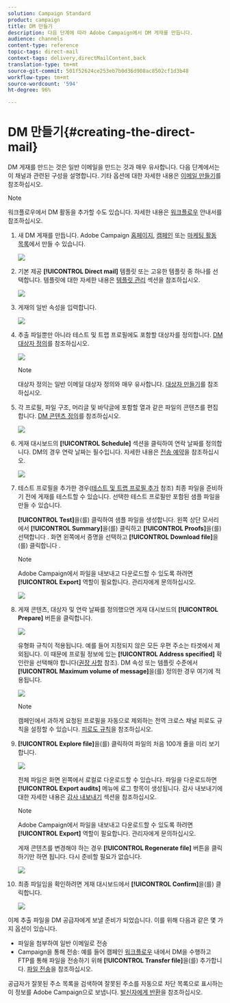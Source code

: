 ```yaml
---
solution: Campaign Standard
product: campaign
title: DM 만들기
description: 다음 단계에 따라 Adobe Campaign에서 DM 게재를 만듭니다.
audience: channels
content-type: reference
topic-tags: direct-mail
context-tags: delivery,directMailContent,back
translation-type: tm+mt
source-git-commit: 501f52624ce253eb7b0d36d908ac8502cf1d3b48
workflow-type: tm+mt
source-wordcount: '594'
ht-degree: 96%

---
```



# DM 만들기{#creating-the-direct-mail}

DM 게재를 만드는 것은 일반 이메일을 만드는 것과 매우 유사합니다. 다음 단계에서는 이 채널과 관련된 구성을 설명합니다. 기타 옵션에 대한 자세한 내용은 [이메일 만들기](../../channels/using/creating-an-email.md)를 참조하십시오.

>[!NOTE]
>
>워크플로우에서 DM 활동을 추가할 수도 있습니다. 자세한 내용은 [워크플로우](../../automating/using/direct-mail-delivery.md) 안내서를 참조하십시오.

1. 새 DM 게재를 만듭니다. Adobe Campaign [홈페이지](../../start/using/interface-description.md#home-page), [캠페인](../../start/using/marketing-activities.md#creating-a-marketing-activity) 또는 [마케팅 활동 목록](../../start/using/programs-and-campaigns.md#creating-a-campaign)에서 만들 수 있습니다.

   ![](assets/direct_mail_1.png)

1. 기본 제공 **[!UICONTROL Direct mail]** 템플릿 또는 고유한 템플릿 중 하나를 선택합니다. 템플릿에 대한 자세한 내용은 [템플릿 관리](../../start/using/marketing-activity-templates.md) 섹션을 참조하십시오.

   ![](assets/direct_mail_2.png)

1. 게재의 일반 속성을 입력합니다.

   ![](assets/direct_mail_3.png)

1. 추출 파일뿐만 아니라 테스트 및 트랩 프로필에도 포함할 대상자를 정의합니다. [DM 대상자 정의](../../channels/using/defining-the-direct-mail-audience.md)를 참조하십시오.

   ![](assets/direct_mail_4.png)

   >[!NOTE]
   >
   >대상자 정의는 일반 이메일 대상자 정의와 매우 유사합니다. [대상자 만들기](../../audiences/using/creating-audiences.md)를 참조하십시오.

1. 각 프로필, 파일 구조, 머리글 및 바닥글에 포함할 열과 같은 파일의 콘텐츠를 편집합니다. [DM 콘텐츠 정의](../../channels/using/defining-the-direct-mail-content.md)를 참조하십시오.

   ![](assets/direct_mail_5.png)

1. 게재 대시보드의 **[!UICONTROL Schedule]** 섹션을 클릭하여 연락 날짜를 정의합니다. DM의 경우 연락 날짜는 필수입니다. 자세한 내용은 [전송 예약](../../sending/using/about-scheduling-messages.md)을 참조하십시오.

   ![](assets/direct_mail_8.png)

1. 테스트 프로필을 추가한 경우([테스트 및 트랩 프로필 추가](../../channels/using/defining-the-direct-mail-audience.md#adding-test-and-trap-profiles) 참조) 최종 파일을 준비하기 전에 게재를 테스트할 수 있습니다. 선택한 테스트 프로필만 포함된 샘플 파일을 만들 수 있습니다.

   **[!UICONTROL Test]**&#x200B;을(를) 클릭하여 샘플 파일을 생성합니다. 왼쪽 상단 모서리에서 **[!UICONTROL Summary]**&#x200B;을(를) 클릭하고 **[!UICONTROL Proofs]**&#x200B;을(를) 선택합니다 . 화면 왼쪽에서 증명을 선택하고 **[!UICONTROL Download file]**&#x200B;을(를) 클릭합니다 .

   >[!NOTE]
   >
   >Adobe Campaign에서 파일을 내보내고 다운로드할 수 있도록 하려면 **[!UICONTROL Export]** 역할이 필요합니다. 관리자에게 문의하십시오.

   ![](assets/direct_mail_19.png)

1. 게재 콘텐츠, 대상자 및 연락 날짜를 정의했으면 게재 대시보드의 **[!UICONTROL Prepare]** 버튼을 클릭합니다.

   ![](assets/direct_mail_16.png)

   유형화 규칙이 적용됩니다. 예를 들어 지정되지 않은 모든 우편 주소는 타겟에서 제외됩니다. 이 때문에 프로필 정보에 있는 **[!UICONTROL Address specified]** 확인란을 선택해야 합니다([권장 사항](../../channels/using/about-direct-mail.md#recommendations) 참조). DM 속성 또는 템플릿 수준에서 **[!UICONTROL Maximum volume of message]**&#x200B;을(를) 정의한 경우 여기에 적용됩니다.

   ![](assets/direct_mail_25.png)

   >[!NOTE]
   >
   >캠페인에서 과하게 요청된 프로필을 자동으로 제외하는 전역 크로스 채널 피로도 규칙을 설정할 수 있습니다. [피로도 규칙](../../sending/using/fatigue-rules.md)을 참조하십시오.

1. **[!UICONTROL Explore file]**&#x200B;을(를) 클릭하여 파일의 처음 100개 줄을 미리 보기합니다.

   ![](assets/direct_mail_18.png)

   전체 파일은 화면 왼쪽에서 로컬로 다운로드할 수 있습니다. 파일을 다운로드하면 **[!UICONTROL Export audits]** 메뉴에 로그 항목이 생성됩니다. 감사 내보내기에 대한 자세한 내용은 [감사 내보내기](../../administration/using/auditing-export-logs.md) 섹션을 참조하십시오.

   >[!NOTE]
   >
   >Adobe Campaign에서 파일을 내보내고 다운로드할 수 있도록 하려면 **[!UICONTROL Export]** 역할이 필요합니다. 관리자에게 문의하십시오.

   게재 콘텐츠를 변경해야 하는 경우 **[!UICONTROL Regenerate file]** 버튼을 클릭하기만 하면 됩니다. 다시 준비할 필요가 없습니다.

   ![](assets/direct_mail_21.png)

1. 최종 파일임을 확인하려면 게재 대시보드에서 **[!UICONTROL Confirm]**&#x200B;을(를) 클릭합니다.

   ![](assets/direct_mail_20.png)

이제 추출 파일을 DM 공급자에게 보낼 준비가 되었습니다. 이를 위해 다음과 같은 몇 가지 옵션이 있습니다.

* 파일을 첨부하여 일반 이메일로 전송
* Campaign을 통해 전송: 예를 들어 캠페인 [워크플로우](../../automating/using/direct-mail-delivery.md) 내에서 DM을 수행하고 FTP를 통해 파일을 전송하기 위해 **[!UICONTROL Transfer file]**&#x200B;을(를) 추가합니다. [파일 전송](../../automating/using/transfer-file.md)을 참조하십시오.

공급자가 잘못된 주소 목록을 검색하여 잘못된 주소를 자동으로 차단 목록으로 표시하는 이 정보를 Adobe Campaign으로 보냅니다. [발신자에게 반환](../../channels/using/return-to-sender.md)을 참조하십시오.
